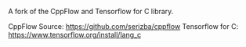 A fork of the CppFlow and Tensorflow for C library.

CppFlow Source: https://github.com/serizba/cppflow
Tensorflow for C: https://www.tensorflow.org/install/lang_c